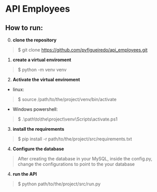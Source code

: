 # API Employees

## How to run:


0. **clone the repository**

>$ git clone https://github.com/pvfigueiredo/api_employees.git

1. **create a virtual enviroment**

>$ python -m venv venv

2. **Activate the virtual enviroment**

 - linux:

>$ source /path/to/the/project/venv/bin/activate 

 - Windows powershell:

>$ .\path\to\the\project\venv\Scripts\activate.ps1


3. **install the requirements**


>$ pip install -r path/to/the/project/src/requirements.txt

4. **Configure the database**
> After creating the database in your MySQL, inside the config.py, change the configurations to point to the your database

4. **run the API**

>$ python  path/to/the/project/src/run.py